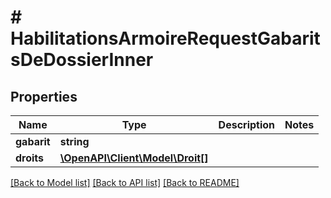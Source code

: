 # # HabilitationsArmoireRequestGabaritsDeDossierInner

## Properties

Name | Type | Description | Notes
------------ | ------------- | ------------- | -------------
**gabarit** | **string** |  |
**droits** | [**\OpenAPI\Client\Model\Droit[]**](Droit.md) |  |

[[Back to Model list]](../../README.md#models) [[Back to API list]](../../README.md#endpoints) [[Back to README]](../../README.md)
